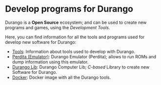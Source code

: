# Develop programs for Durango

Durango is a **Open Source** ecosystem; and can be used to create new programs and games, using the _Development Tools_.

Here, you can find information for all the tools and programs used for develop new software for Durango:

* [Tools](tools.md): Information about tools used to develop with Durango.
* [Perdita (Emulator)](/start/run/emulation): Durango Emulator (Perdita); allows to run ROMs and dump information using this emulator.
* [Durango Lib](/dev/lang/durangolib): Durango Computer Lib; _C-based_ Library to create new Software for Durango.
* [Docker](docker.md): Docker image with all the Durango tools.
